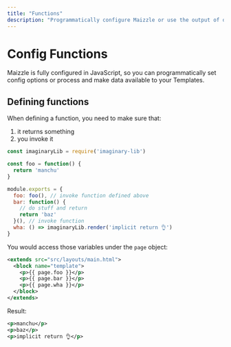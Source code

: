 ```yaml
---
title: "Functions"
description: "Programmatically configure Maizzle or use the output of other Node.js packages as variables in your email templates"
---
```


# Config Functions

Maizzle is fully configured in JavaScript, so you can programmatically set config options or process and make data available to your Templates.

## Defining functions

When defining a function, you need to make sure that:

1. it returns something
2. you invoke it

<code-sample title="config.js">

  ```js
  const imaginaryLib = require('imaginary-lib')

  const foo = function() {
    return 'manchu'
  }

  module.exports = {
    foo: foo(), // invoke function defined above
    bar: function() {
      // do stuff and return
      return 'baz'
    }(), // invoke function
    wha: () => imaginaryLib.render('implicit return 👌')
  }
  ```

</code-sample>

You would access those variables under the `page` object:

<code-sample title="src/templates/example.html">

  ```xml
  <extends src="src/layouts/main.html">
    <block name="template">
      <p>{{ page.foo }}</p>
      <p>{{ page.bar }}</p>
      <p>{{ page.wha }}</p>
    </block>
  </extends>
  ```

</code-sample>

Result:

<code-sample title="src/templates/example.html">

  ```xml
  <p>manchu</p>
  <p>baz</p>
  <p>implicit return 👌</p>
  ```

</code-sample>
